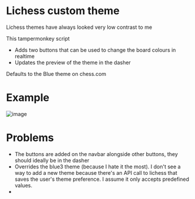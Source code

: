 # Lichess custom theme

Lichess themes have always looked very low contrast to me

This tampermonkey script
- Adds two buttons that can be used to change the board colours in realtime
- Updates the preview of the theme in the dasher

Defaults to the Blue theme on chess.com

# Example
![image](https://github.com/prateeksaini01/lichess-custom-theme/assets/31561310/66cd35a3-cc63-451b-a6fd-37b232868d56)


# Problems
- The buttons are added on the navbar alongside other buttons, they should ideally be in the dasher
- Overrides the blue3 theme (because I hate it the most). I don't see a way to add a new theme because there's an API call to lichess that saves the user's theme preference. I assume it only accepts predefined values.
-  
